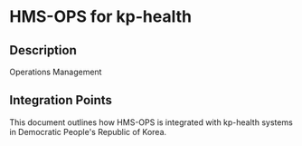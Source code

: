 # HMS-OPS for kp-health

## Description

Operations Management

## Integration Points

This document outlines how HMS-OPS is integrated with kp-health systems in Democratic People's Republic of Korea.
